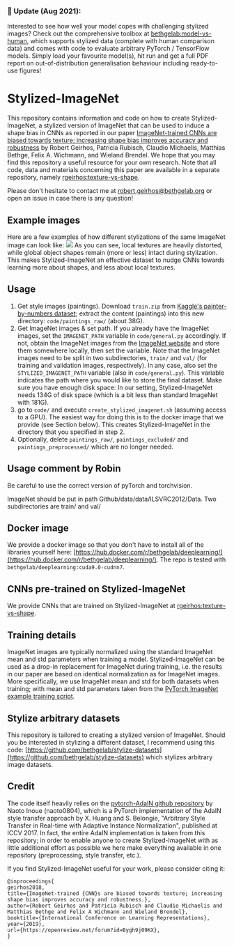 ### :tada: Update (Aug 2021):
Interested to see how well your model copes with challenging stylized images? Check out the comprehensive toolbox at [bethgelab:model-vs-human](https://github.com/bethgelab/model-vs-human), which supports stylized data (complete with human comparison data) and comes with code to evaluate arbitrary PyTorch / TensorFlow models. Simply load your favourite model(s), hit run and get a full PDF report on out-of-distribution generalisation behaviour including ready-to-use figures!


# Stylized-ImageNet

This repository contains information and code on how to create Stylized-ImageNet, a stylized version of ImageNet that can be used to induce a shape bias in CNNs as reported in our paper [ImageNet-trained CNNs are biased towards texture; increasing shape bias improves accuracy and robustness](https://openreview.net/forum?id=Bygh9j09KX) by Robert Geirhos, Patricia Rubisch, Claudio Michaelis, Matthias Bethge, Felix A. Wichmann, and Wieland Brendel. We hope that you may find this repository a useful resource for your own research. Note that all code, data and materials concerning this paper are available in a separate repository, namely [rgeirhos:texture-vs-shape](https://github.com/rgeirhos/texture-vs-shape).

Please don't hesitate to contact me at robert.geirhos@bethgelab.org or open an issue in case there is any question!

## Example images
Here are a few examples of how different stylizations of the same ImageNet image can look like:
![](./example_imgs/example_stylization_imgs.png) 
As you can see, local textures are heavily distorted, while global object shapes remain (more or less) intact during stylization. This makes Stylized-ImageNet an effective dataset to nudge CNNs towards learning more about shapes, and less about local textures.

## Usage
1. Get style images (paintings). Download ``train.zip`` from [Kaggle's painter-by-numbers dataset](https://www.kaggle.com/c/painter-by-numbers/data); extract the content (paintings) into this new directory: ``code/paintings_raw/`` (about 38G).
2. Get ImageNet images & set path. If you already have the ImageNet images, set the ``IMAGENET_PATH`` variable in ``code/general.py`` accordingly. If not, obtain the ImageNet images from the [ImageNet website](http://image-net.org/download-images) and store them somewhere locally, then set the variable. Note that the ImageNet images need to be split in two subdirectories, ``train/`` and ``val/`` (for training and validation images, respectively). In any case, also set the ``STYLIZED_IMAGENET_PATH`` variable (also in ``code/general.py``). This variable indicates the path where you would like to store the final dataset. Make sure you have enough disk space: In our setting, Stylized-ImageNet needs 134G of disk space (which is a bit less than standard ImageNet with 181G).
3. go to ``code/`` and execute ``create_stylized_imagenet.sh`` (assuming access to a GPU). The easiest way for doing this is to the docker image that we provide (see Section below). This creates Stylized-ImageNet in the directory that you specified in step 2.
4. Optionally, delete ``paintings_raw/``, ``paintings_excluded/`` and ``paintings_preprocessed/`` which are no longer needed.
## Usage comment by Robin
Be careful to use the correct version of pyTorch and torchvision. 

ImageNet should be put in path Github/data/data/ILSVRC2012/Data. Two subdirectories are train/ and val/


## Docker image
We provide a docker image so that you don't have to install all of the libraries yourself here: [https://hub.docker.com/r/bethgelab/deeplearning/](https://hub.docker.com/r/bethgelab/deeplearning/). The repo is tested with ``bethgelab/deeplearning:cuda9.0-cudnn7``.

## CNNs pre-trained on Stylized-ImageNet
We provide CNNs that are trained on Stylized-ImageNet at [rgeirhos:texture-vs-shape](https://github.com/rgeirhos/texture-vs-shape).

## Training details

ImageNet images are typically normalized using the standard ImageNet mean and std parameters when training a model. Stylized-ImageNet can be used as a drop-in replacement for ImageNet during training, i.e. the results in our paper are based on identical normalization as for ImageNet images. More specifically, we use ImageNet mean and std for both datasets when training; with mean and std parameters taken from the [PyTorch ImageNet example training script](https://github.com/pytorch/examples/tree/master/imagenet).

## Stylize arbitrary datasets
This repository is tailored to creating a stylized version of ImageNet. Should you be interested in stylizing a different dataset, I recommend using this code: [https://github.com/bethgelab/stylize-datasets](https://github.com/bethgelab/stylize-datasets) which stylizes arbitrary image datasets.

## Credit
The code itself heavily relies on the [pytorch-AdaIN github repository](https://github.com/naoto0804/pytorch-AdaIN) by Naoto Inoue (naoto0804), which is a PyTorch implementation of the AdaIN style transfer approach by X. Huang and S. Belongie, "Arbitrary Style Transfer in Real-time with Adaptive Instance Normalization", published at ICCV 2017. In fact, the entire AdaIN implementation is taken from this repository; in order to enable anyone to create Stylized-ImageNet with as little additional effort as possible we here make everything available in one repository (preprocessing, style transfer, etc.).

If you find Stylized-ImageNet useful for your work, please consider citing it:
```
@inproceedings{
geirhos2018,
title={ImageNet-trained {CNN}s are biased towards texture; increasing shape bias improves accuracy and robustness.},
author={Robert Geirhos and Patricia Rubisch and Claudio Michaelis and Matthias Bethge and Felix A Wichmann and Wieland Brendel},
booktitle={International Conference on Learning Representations},
year={2019},
url={https://openreview.net/forum?id=Bygh9j09KX},
}
```

